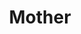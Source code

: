 ---
pid: CH66
title: Mother
location_transcription: Haverford & Lancaster ave
zipcode: '19104'
outside_phl: 
neighborhood: University City,Belmont,Parkside,Powelton Village
age: '31'
age_range: 30-39
instagram: 
image_file_name: CH_66.jpg
proposal_transcription: |-
  I dedicate this monument in honor of my dear mother who is a beacon of hope, strength, love, intelligence, and warmth - may your inspirations live on for all eternity.
  Love, Sharita
topic: Family,Love
topic_summary: 0, 0
type: Other No Form
keywords_other: 
credit: 
image_labels: 
twitter: 
facebook: 
permalink: "/monuments/ch66/"
layout: item-page
---